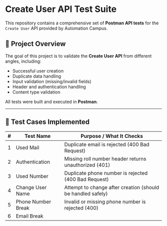 # Create User API Test Suite

This repository contains a comprehensive set of **Postman API tests** for the `Create User` API provided by Automation Campus.

## 📌 Project Overview
The goal of this project is to validate the **Create User API** from different angles, including:
- Successful user creation
- Duplicate data handling
- Input validation (missing/invalid fields)
- Header and authentication handling
- Content type validation

All tests were built and executed in **Postman**.

---

## 🧪 Test Cases Implemented

| #   | Test Name            | Purpose / What It Checks                                    |
|-----|----------------------|------------------------------------------------------------|
| 1   | Used Mail            | Duplicate email is rejected (400 Bad Request)               |
| 2   | Authentication       | Missing roll number header returns unauthorized (401)       |
| 3   | Used Number          | Duplicate phone number is rejected (400 Bad Request)        |
| 4   | Change User Name     | Attempt to change after creation (should be handled safely) |
| 5   | Phone Number Break   | Invalid or missing phone number is rejected (400)           |
| 6   | Email Break          |
